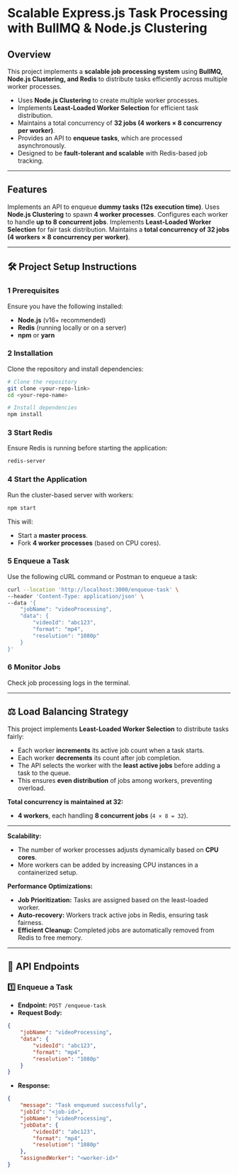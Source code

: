 # Scalable Express.js Task Processing with BullMQ & Node.js Clustering

## Overview
This project implements a **scalable job processing system** using **BullMQ, Node.js Clustering, and Redis** to distribute tasks efficiently across multiple worker processes.

- Uses **Node.js Clustering** to create multiple worker processes.
- Implements **Least-Loaded Worker Selection** for efficient task distribution.
- Maintains a total concurrency of **32 jobs (4 workers × 8 concurrency per worker)**.
- Provides an API to **enqueue tasks**, which are processed asynchronously.
- Designed to be **fault-tolerant and scalable** with Redis-based job tracking.

---

## Features
 Implements an API to enqueue **dummy tasks (12s execution time)**.
 Uses **Node.js Clustering** to spawn **4 worker processes**.
 Configures each worker to handle **up to 8 concurrent jobs**.
 Implements **Least-Loaded Worker Selection** for fair task distribution.
 Maintains a **total concurrency of 32 jobs (4 workers × 8 concurrency per worker)**.

---

## 🛠 Project Setup Instructions

### **1️ Prerequisites**
Ensure you have the following installed:
- **Node.js** (v16+ recommended)
- **Redis** (running locally or on a server)
- **npm** or **yarn**

### **2️ Installation**
Clone the repository and install dependencies:
```sh
# Clone the repository
git clone <your-repo-link>
cd <your-repo-name>

# Install dependencies
npm install
```

### **3️ Start Redis**
Ensure Redis is running before starting the application:
```sh
redis-server
```

### **4️ Start the Application**
Run the cluster-based server with workers:
```sh
npm start
```
This will:
- Start a **master process**.
- Fork **4 worker processes** (based on CPU cores).

### **5️ Enqueue a Task**
Use the following cURL command or Postman to enqueue a task:
```sh
curl --location 'http://localhost:3000/enqueue-task' \
--header 'Content-Type: application/json' \
--data '{
    "jobName": "videoProcessing",
    "data": {
        "videoId": "abc123",
        "format": "mp4",
        "resolution": "1080p"
    }
}'
```

### **6️ Monitor Jobs**
Check job processing logs in the terminal.

---

## ⚖ Load Balancing Strategy

This project implements **Least-Loaded Worker Selection** to distribute tasks fairly:

- Each worker **increments** its active job count when a task starts.
- Each worker **decrements** its count after job completion.
- The API selects the worker with the **least active jobs** before adding a task to the queue.
- This ensures **even distribution** of jobs among workers, preventing overload.

**Total concurrency is maintained at 32:**
- **4 workers**, each handling **8 concurrent jobs** (`4 × 8 = 32`).

---





 **Scalability:**
- The number of worker processes adjusts dynamically based on **CPU cores**.
- More workers can be added by increasing CPU instances in a containerized setup.

 **Performance Optimizations:**
- **Job Prioritization:** Tasks are assigned based on the least-loaded worker.
- **Auto-recovery:** Workers track active jobs in Redis, ensuring task fairness.
- **Efficient Cleanup:** Completed jobs are automatically removed from Redis to free memory.

---

## 📜 API Endpoints

### **1️⃣ Enqueue a Task**
- **Endpoint:** `POST /enqueue-task`
- **Request Body:**
```json
{
    "jobName": "videoProcessing",
    "data": {
        "videoId": "abc123",
        "format": "mp4",
        "resolution": "1080p"
    }
}
```
- **Response:**
```json
{
    "message": "Task enqueued successfully",
    "jobId": "<job-id>",
    "jobName": "videoProcessing",
    "jobData": {
        "videoId": "abc123",
        "format": "mp4",
        "resolution": "1080p"
    },
    "assignedWorker": "<worker-id>"
}
```


